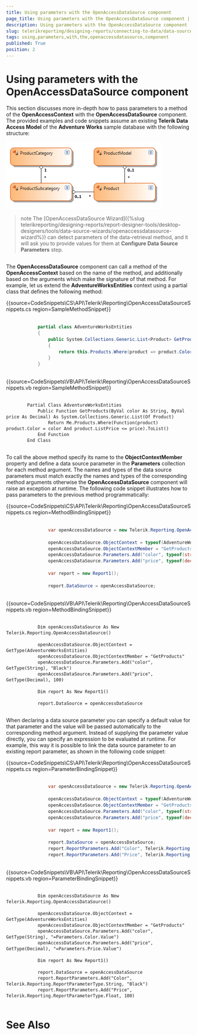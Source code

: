 ```yaml
---
title: Using parameters with the OpenAccessDataSource component
page_title: Using parameters with the OpenAccessDataSource component | for Telerik Reporting Documentation
description: Using parameters with the OpenAccessDataSource component
slug: telerikreporting/designing-reports/connecting-to-data/data-source-components/openaccessdatasource-component/using-parameters-with-the-openaccessdatasource-component
tags: using,parameters,with,the,openaccessdatasource,component
published: True
position: 2
---
```


# Using parameters with the OpenAccessDataSource component



This section discusses more in-depth how to pass parameters to a method of the __OpenAccessContext__ with         the __OpenAccessDataSource__ component. The provided examples and code snippets assume an existing         __Telerik Data Access Model__ of the __Adventure Works__ sample database with the following structure:         

  ![](images/DataSources/OpenAccessDataSourceAdventureWorksEntityModel.png)

>note The [OpenAccessDataSource Wizard]({%slug telerikreporting/designing-reports/report-designer-tools/desktop-designers/tools/data-source-wizards/openaccessdatasource-wizard%}) can detect parameters           of the data-retrieval method, and it will ask you to provide values for them at  __Configure Data Source Parameters__  step.         


## 

The __OpenAccessDataSource__ component can call a method of the __OpenAccessContext__ based on the name of the           method, and additionally based on the arguments which make the signature of that method. For example,           let us extend the __AdventureWorksEntities__ context using a partial class that defines the following method:           

{{source=CodeSnippets\CS\API\Telerik\Reporting\OpenAccessDataSourceSnippets.cs region=SampleMethodSnippet}}
````C#
	
	        partial class AdventureWorksEntities
	        {
	            public System.Collections.Generic.List<Product> GetProducts(string color, decimal price)
	            {
	                return this.Products.Where(product => product.Color == color && product.ListPrice <= price).ToList();
	            }
	        }
	
````



{{source=CodeSnippets\VB\API\Telerik\Reporting\OpenAccessDataSourceSnippets.vb region=SampleMethodSnippet}}
````VB
	
	    Partial Class AdventureWorksEntities
	        Public Function GetProducts(ByVal color As String, ByVal price As Decimal) As System.Collections.Generic.List(Of Product)
	            Return Me.Products.Where(Function(product) product.Color = color And product.ListPrice <= price).ToList()
	        End Function
	    End Class
	
````



To call the above method specify its name to the __ObjectContextMember__ property and define a data source parameter           in the __Parameters__ collection for each method argument. The names and types of the data source parameters           must match exactly the names and types of the corresponding method arguments otherwise the __OpenAccessDataSource__           component will raise an exception at runtime. The following code snippet illustrates how to pass parameters           to the previous method programmatically:           

{{source=CodeSnippets\CS\API\Telerik\Reporting\OpenAccessDataSourceSnippets.cs region=MethodBindingSnippet}}
````C#
	
	            var openAccessDataSource = new Telerik.Reporting.OpenAccessDataSource();
	
	            openAccessDataSource.ObjectContext = typeof(AdventureWorksEntities);
	            openAccessDataSource.ObjectContextMember = "GetProducts";
	            openAccessDataSource.Parameters.Add("color", typeof(string), "Black");
	            openAccessDataSource.Parameters.Add("price", typeof(decimal), 100);
	
	            var report = new Report1();
	
	            report.DataSource = openAccessDataSource;
	
````



{{source=CodeSnippets\VB\API\Telerik\Reporting\OpenAccessDataSourceSnippets.vb region=MethodBindingSnippet}}
````VB
	
	        Dim openAccessDataSource As New Telerik.Reporting.OpenAccessDataSource()
	
	        openAccessDataSource.ObjectContext = GetType(AdventureWorksEntities)
	        openAccessDataSource.ObjectContextMember = "GetProducts"
	        openAccessDataSource.Parameters.Add("color", GetType(String), "Black")
	        openAccessDataSource.Parameters.Add("price", GetType(Decimal), 100)
	
	        Dim report As New Report1()
	
	        report.DataSource = openAccessDataSource
	
````



When declaring a data source parameter you can specify a default value for that parameter and the           value will be passed automatically to the corresponding method argument. Instead of supplying the           parameter value directly, you can specify an expression to be evaluated at runtime. For example, this           way it is possible to link the data source parameter to an existing report parameter, as shown in the           following code snippet:           

{{source=CodeSnippets\CS\API\Telerik\Reporting\OpenAccessDataSourceSnippets.cs region=ParameterBindingSnippet}}
````C#
	
	            var openAccessDataSource = new Telerik.Reporting.OpenAccessDataSource();
	
	            openAccessDataSource.ObjectContext = typeof(AdventureWorksEntities);
	            openAccessDataSource.ObjectContextMember = "GetProducts";
	            openAccessDataSource.Parameters.Add("color", typeof(string), "=Parameters.Color.Value");
	            openAccessDataSource.Parameters.Add("price", typeof(decimal), "=Parameters.Price.Value");
	
	            var report = new Report1();
	
	            report.DataSource = openAccessDataSource;
	            report.ReportParameters.Add("Color", Telerik.Reporting.ReportParameterType.String, "Black");
	            report.ReportParameters.Add("Price", Telerik.Reporting.ReportParameterType.Float, 100);
	
````



{{source=CodeSnippets\VB\API\Telerik\Reporting\OpenAccessDataSourceSnippets.vb region=ParameterBindingSnippet}}
````VB
	
	        Dim openAccessDataSource As New Telerik.Reporting.OpenAccessDataSource()
	
	        openAccessDataSource.ObjectContext = GetType(AdventureWorksEntities)
	        openAccessDataSource.ObjectContextMember = "GetProducts"
	        openAccessDataSource.Parameters.Add("color", GetType(String), "=Parameters.Color.Value")
	        openAccessDataSource.Parameters.Add("price", GetType(Decimal), "=Parameters.Price.Value")
	
	        Dim report As New Report1()
	
	        report.DataSource = openAccessDataSource
	        report.ReportParameters.Add("Color", Telerik.Reporting.ReportParameterType.String, "Black")
	        report.ReportParameters.Add("Price", Telerik.Reporting.ReportParameterType.Float, 100)
	
````



# See Also

